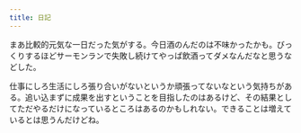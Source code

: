 ```yaml
---
title: 日記
---
```


まあ比較的元気な一日だった気がする。今日酒のんだのは不味かったかも。びっくりするほどサーモンランで失敗し続けてやっぱ飲酒ってダメなんだなと思うなどした。

仕事にしろ生活にしろ張り合いがないというか頑張ってないなという気持ちがある。追い込まずに成果を出すということを目指したのはあるけど、その結果としてただやるだけになっているところはあるのかもしれない。できることは増えているとは思うんだけどね。